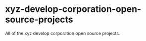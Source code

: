 # xyz-develop-corporation-open-source-projects
All of the xyz develop corporation open source projects.
